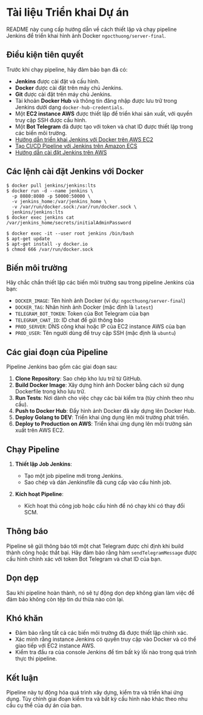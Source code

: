 # Tài liệu Triển khai Dự án

README này cung cấp hướng dẫn về cách thiết lập và chạy pipeline Jenkins để triển khai hình ảnh Docker `ngocthuong/server-final`.

## Điều kiện tiên quyết

Trước khi chạy pipeline, hãy đảm bảo bạn đã có:

- **Jenkins** được cài đặt và cấu hình. 
- **Docker** được cài đặt trên máy chủ Jenkins. 
- **Git** được cài đặt trên máy chủ Jenkins. 
- Tài khoản **Docker Hub** và thông tin đăng nhập được lưu trữ trong Jenkins dưới dạng `docker-hub-credentials`.
- Một **EC2 instance AWS** được thiết lập để triển khai sản xuất, với quyền truy cập SSH được cấu hình.
- Một **Bot Telegram** đã được tạo với token và chat ID được thiết lập trong các biến môi trường.
- [Hướng dẫn triển khai Jenkins với Docker trên AWS EC2](https://viblo.asia/p/cach-trien-khai-mot-du-an-bang-jenkins-docker-ec2-3kY4gnD0VAe)
- [Tạo CI/CD Pipeline với Jenkins trên Amazon ECS](https://locker.io/vi/blog/cach-tao-ci-cd-pipeline-voi-jenkins)
- [Hướng dẫn cài đặt Jenkins trên AWS](https://www.jenkins.io/doc/tutorials/tutorial-for-installing-jenkins-on-AWS/)

## Các lệnh cài đặt Jenkins với Docker
  ```
$ docker pull jenkins/jenkins:lts
$ docker run -d --name jenkins \
    -p 8080:8080 -p 50000:50000 \
    -v jenkins_home:/var/jenkins_home \
    -v /var/run/docker.sock:/var/run/docker.sock \
    jenkins/jenkins:lts
$ docker exec jenkins cat /var/jenkins_home/secrets/initialAdminPassword
```
```
$ docker exec -it --user root jenkins /bin/bash
$ apt-get update
$ apt-get install -y docker.io
$ chmod 666 /var/run/docker.sock
```
## Biến môi trường

Hãy chắc chắn thiết lập các biến môi trường sau trong pipeline Jenkins của bạn:

- `DOCKER_IMAGE`: Tên hình ảnh Docker (ví dụ: `ngocthuong/server-final`)
- `DOCKER_TAG`: Nhãn hình ảnh Docker (mặc định là `latest`)
- `TELEGRAM_BOT_TOKEN`: Token của Bot Telegram của bạn
- `TELEGRAM_CHAT_ID`: ID chat để gửi thông báo
- `PROD_SERVER`: DNS công khai hoặc IP của EC2 instance AWS của bạn
- `PROD_USER`: Tên người dùng để truy cập SSH (mặc định là `ubuntu`)

## Các giai đoạn của Pipeline

Pipeline Jenkins bao gồm các giai đoạn sau:

1. **Clone Repository**: Sao chép kho lưu trữ từ GitHub.
2. **Build Docker Image**: Xây dựng hình ảnh Docker bằng cách sử dụng Dockerfile trong kho lưu trữ.
3. **Run Tests**: Nơi dành cho việc chạy các bài kiểm tra (tùy chỉnh theo nhu cầu).
4. **Push to Docker Hub**: Đẩy hình ảnh Docker đã xây dựng lên Docker Hub.
5. **Deploy Golang to DEV**: Triển khai ứng dụng lên môi trường phát triển.
6. **Deploy to Production on AWS**: Triển khai ứng dụng lên môi trường sản xuất trên AWS EC2.

## Chạy Pipeline

1. **Thiết lập Job Jenkins**:
   - Tạo một job pipeline mới trong Jenkins.
   - Sao chép và dán Jenkinsfile đã cung cấp vào cấu hình job.

2. **Kích hoạt Pipeline**:
   - Kích hoạt thủ công job hoặc cấu hình để nó chạy khi có thay đổi SCM.

## Thông báo

Pipeline sẽ gửi thông báo tới một chat Telegram được chỉ định khi build thành công hoặc thất bại. Hãy đảm bảo rằng hàm `sendTelegramMessage` được cấu hình chính xác với token Bot Telegram và chat ID của bạn.

## Dọn dẹp

Sau khi pipeline hoàn thành, nó sẽ tự động dọn dẹp không gian làm việc để đảm bảo không còn tệp tin dư thừa nào còn lại.

## Khó khăn

- Đảm bảo rằng tất cả các biến môi trường đã được thiết lập chính xác.
- Xác minh rằng instance Jenkins có quyền truy cập vào Docker và có thể giao tiếp với EC2 instance AWS.
- Kiểm tra đầu ra của console Jenkins để tìm bất kỳ lỗi nào trong quá trình thực thi pipeline.

## Kết luận

Pipeline này tự động hóa quá trình xây dựng, kiểm tra và triển khai ứng dụng. Tùy chỉnh giai đoạn kiểm tra và bất kỳ cấu hình nào khác theo nhu cầu cụ thể của dự án của bạn.
